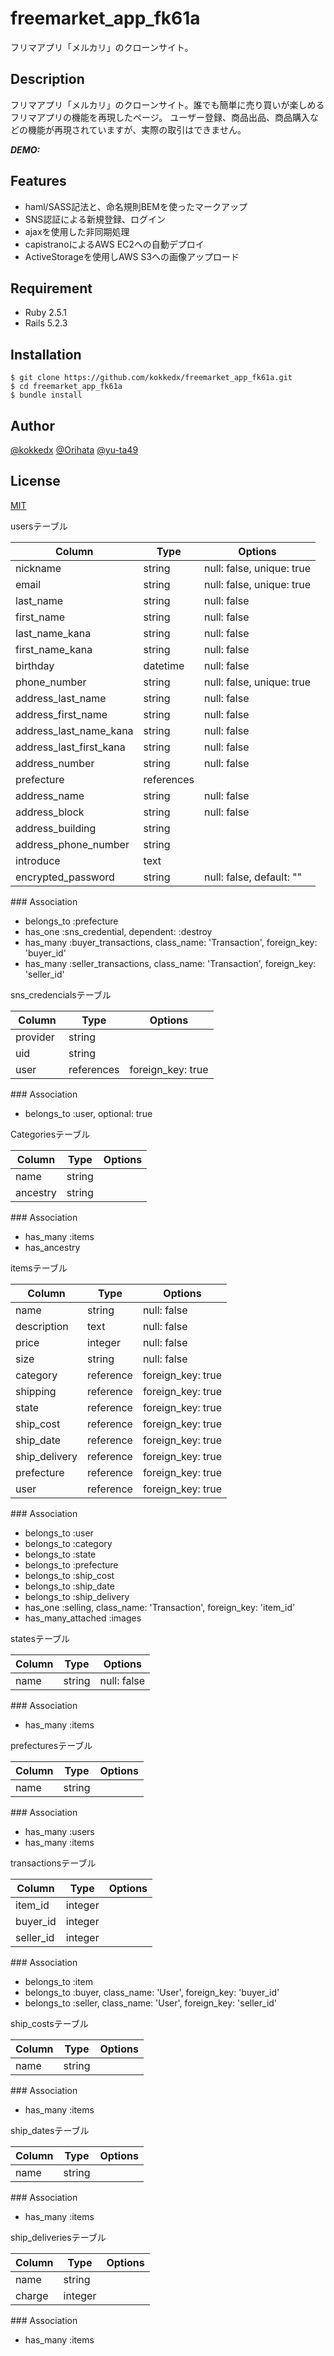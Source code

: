 # freemarket_app_fk61a
フリマアプリ「メルカリ」のクローンサイト。

## Description
フリマアプリ「メルカリ」のクローンサイト。誰でも簡単に売り買いが楽しめるフリマアプリの機能を再現したページ。
ユーザー登録、商品出品、商品購入などの機能が再現されていますが、実際の取引はできません。

***DEMO:***


## Features

- haml/SASS記法と、命名規則BEMを使ったマークアップ
- SNS認証による新規登録、ログイン
- ajaxを使用した非同期処理
- capistranoによるAWS EC2への自動デプロイ
- ActiveStorageを使用しAWS S3への画像アップロード

## Requirement

- Ruby 2.5.1
- Rails 5.2.3

## Installation

    $ git clone https://github.com/kokkedx/freemarket_app_fk61a.git
    $ cd freemarket_app_fk61a
    $ bundle install


## Author

[@kokkedx]()
[@Orihata]()
[@yu-ta49]()

## License

[MIT](http://b4b4r07.mit-license.org)


usersテーブル

| Column | Type | Options |
|------|----|-------|
| nickname | string |null: false, unique: true |
| email |string |null: false, unique: true |
| last_name |string |null: false |
| first_name | string |null: false |
| last_name_kana | string |null: false |
| first_name_kana |string |null: false |
| birthday |datetime |null: false |
| phone_number | string |null: false, unique: true|
| address_last_name |string |null: false |
| address_first_name | string |null: false |
| address_last_name_kana |string |null: false |
| address_last_first_kana |string |null: false |
| address_number | string |null: false|
| prefecture | references| |
| address_name |string |null: false |
| address_block | string |null: false |
| address_building |string ||
| address_phone_number |string ||
| introduce | text ||
| encrypted_password | string |null: false, default: ""|

### Association
- belongs_to :prefecture
- has_one :sns_credential, dependent: :destroy
- has_many :buyer_transactions, class_name: 'Transaction', foreign_key: 'buyer_id'
- has_many :seller_transactions, class_name: 'Transaction', foreign_key: 'seller_id'

sns_credencialsテーブル

| Column | Type | Options |
|------|----|-------|
| provider | string ||
| uid | string ||
| user | references | foreign_key: true |

### Association
- belongs_to :user, optional: true 

Categoriesテーブル

|Column|Type|Options|
|------|----|-------|
| name | string ||
| ancestry | string | |

### Association
- has_many :items
- has_ancestry

itemsテーブル

|Column|Type|Options|
|------|----|-------|
| name | string | null: false |
| description | text | null: false |
| price | integer | null: false |
| size | string | null: false |
| category | reference | foreign_key: true |
| shipping | reference | foreign_key: true |
| state | reference | foreign_key: true |
| ship_cost | reference | foreign_key: true |
| ship_date | reference | foreign_key: true |
| ship_delivery | reference | foreign_key: true |
| prefecture | reference | foreign_key: true |
| user | reference | foreign_key: true |

### Association
- belongs_to :user
- belongs_to :category
- belongs_to :state
- belongs_to :prefecture
- belongs_to :ship_cost
- belongs_to :ship_date
- belongs_to :ship_delivery
- has_one :selling, class_name: 'Transaction', foreign_key: 'item_id'
- has_many_attached :images

statesテーブル

|Column|Type|Options|
|------|----|-------|
| name | string | null: false |

### Association
- has_many :items

prefecturesテーブル

|Column|Type|Options|
|------|----|-------|
| name | string ||

### Association
- has_many :users
- has_many :items

transactionsテーブル

|Column|Type|Options|
|------|----|-------|
| item_id | integer ||
| buyer_id | integer ||
| seller_id | integer ||

### Association
- belongs_to :item
- belongs_to :buyer, class_name: 'User', foreign_key: 'buyer_id'
- belongs_to :seller, class_name: 'User', foreign_key: 'seller_id'

ship_costsテーブル

|Column|Type|Options|
|------|----|-------|
| name | string ||

### Association
- has_many :items

ship_datesテーブル

|Column|Type|Options|
|------|----|-------|
| name | string ||

### Association
- has_many :items

ship_deliveriesテーブル

|Column|Type|Options|
|------|----|-------|
| name | string ||
| charge | integer ||

### Association
- has_many :items